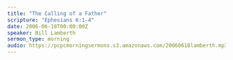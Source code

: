 ```yaml
---
title: "The Calling of a Father"
scripture: "Ephesians 6:1-4"
date: 2006-06-18T00:00:00Z
speaker: Bill Lamberth
sermon_type: morning
audio: https://pcpcmorningsermons.s3.amazonaws.com/20060618lamberth.mp3 
---
```



